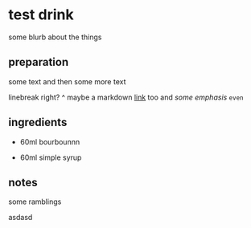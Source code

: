 # test drink

some blurb about the things

## preparation

some text
and then some more text

linebreak right? ^
maybe a markdown [link](https://protocol.kitchen) too and *some* _emphasis_ `even`

## ingredients


- 60ml bourbounnn

- 60ml simple syrup

## notes

some
ramblings

asdasd
